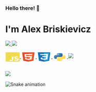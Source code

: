 ### Hello there! 👋
# I'm Alex Briskievicz

<head>
  <link rel="stylesheet" href="https://cdn.jsdelivr.net/gh/devicons/devicon@v2.14.0/devicon.min.css">
</head>
<body> 
<div>
  <a href="https://github.com/Alexbriskievicz">
  <img height="180em" src="https://github-readme-stats.vercel.app/api?username=Alexbriskievicz&show_icons=true&theme=dracula&include_all_commits=true&count_private=true"/>
  <img height="180em" src="https://github-readme-stats.vercel.app/api/top-langs/?username=Alexbriskievicz&layout=compact&langs_count=7&theme=dracula"/>
</div>
  
<div style="display: inline_block"><br>
  <img align="center" alt="Alex-JS" height="30" width="45" src="https://raw.githubusercontent.com/devicons/devicon/master/icons/javascript/javascript-plain.svg">
  <img align="center" alt="Alex-HTML" height="30" width="45" src="https://raw.githubusercontent.com/devicons/devicon/master/icons/html5/html5-original.svg">
  <img align="center" alt="Alex-CSS" height="30" width="45" src="https://raw.githubusercontent.com/devicons/devicon/master/icons/css3/css3-original.svg">
  <img align="center" alt="Alex-Python" height="30" width="45" src="https://raw.githubusercontent.com/devicons/devicon/master/icons/python/python-original.svg">
  <img src="https://cdn.jsdelivr.net/gh/devicons/devicon/icons/docker/docker-original.svg" />
</div> 
 
 ##
  <div> 
  
  
 
  <a href="https://www.linkedin.com/in/alexbriskievicz" target="_blank"><img src="https://img.shields.io/badge/-LinkedIn-%230077B5?style=for-the-badge&logo=linkedin&logoColor=white" target="_blank"></a> 
 
![Snake animation](https://github.com/alexbriskievicz/Alexbriskievicz/blob/output/github-contribution-grid-snake.svg)
</div>
</body>
 

 

